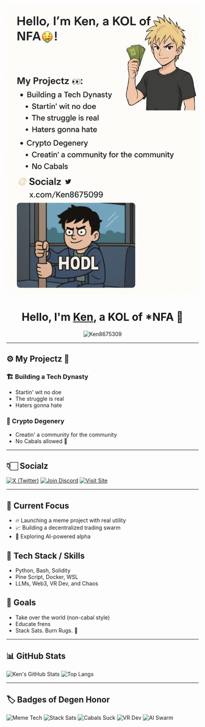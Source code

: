 <p align="center">
  <img src="https://raw.githubusercontent.com/Ken8675309/Ken8675309/main/banner.png" alt="Ken Banner" />
</p>

<h1 align="center">
  Hello, I'm <a href="https://x.com/Ken8675309">Ken</a>, a KOL of *NFA 🤑
</h1>

<p align="center">
  <img src="https://komarev.com/ghpvc/?username=Ken8675309&label=Profile%20Views&color=blueviolet&style=flat" alt="Ken8675309" />
</p>

---

## ⚙️ My Projectz 👀

### 🏗️ Building a Tech Dynasty
- Startin' wit no doe
- The struggle is real
- Haters gonna hate

### 🧪 Crypto Degenery
- Creatin' a community for the community
- No Cabals allowed 😤

---

## 👇🏻 Socialz

[![X (Twitter)](https://img.shields.io/badge/X-@Ken8675309-000000?style=flat&logo=twitter)](https://x.com/Ken8675309)
[![Join Discord](https://img.shields.io/badge/Join%20Us-Discord-5865F2?logo=discord&logoColor=white)](https://discord.gg/your-invite)
[![Visit Site](https://img.shields.io/badge/Visit%20Site-notfinished,com-black?style=flat&logo=bitcoin)](https://notfinished,com)

---

## 📜 Current Focus
- 🔥 Launching a meme project with real utility
- 📈 Building a decentralized trading swarm
- 🧠 Exploring AI-powered alpha

## 🧰 Tech Stack / Skills
- Python, Bash, Solidity
- Pine Script, Docker, WSL
- LLMs, Web3, VR Dev, and Chaos

## 🎯 Goals
- Take over the world (non-cabal style)
- Educate frens
- Stack Sats. Burn Rugs. 🧨

---

## 📊 GitHub Stats

![Ken's GitHub Stats](https://github-readme-stats.vercel.app/api?username=Ken8675309&show_icons=true&theme=radical)
![Top Langs](https://github-readme-stats.vercel.app/api/top-langs/?username=Ken8675309&layout=compact&theme=radical)

---

## 🏷️ Badges of Degen Honor

![Meme Tech](https://img.shields.io/badge/Meme%20Tech-Degen%20Coder-yellow)
![Stack Sats](https://img.shields.io/badge/Stacking-Sats-orange)
![Cabals Suck](https://img.shields.io/badge/Anti-Cabal-black)
![VR Dev](https://img.shields.io/badge/VR-Builder-informational)
![AI Swarm](https://img.shields.io/badge/AI-Fusion%20Brain-blueviolet)
